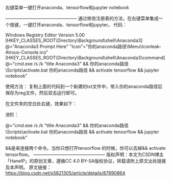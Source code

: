 右键菜单一键打开anaconda、tensorflow和jupyter notebook

————————————————
通过修改注册表的方法，在右键菜单集成一个按键，一键打开anaconda、tensorflow和jupyter。
代码：

Windows Registry Editor Version 5.00
[HKEY_CLASSES_ROOT\Directory\Background\shell\Anaconda3]
@="Anaconda3 Prompt Here"
"Icon"="你的anaconda路径\\Menu\\Iconleak-Atrous-Console.ico"
[HKEY_CLASSES_ROOT\Directory\Background\shell\Anaconda3\command]
@="cmd.exe /s /k \"title Anaconda3\" && 你的anaconda路径\\Scripts\\activate.bat 你的anaconda路径 && activate tensorflow && jupyter notebook"



使用方法：
复制上面的代码到一个新建的txt文件中，带入你的anaconda路径后保存为reg文件，然后双击运行即可。

在文件夹的空白处右键，效果如下：

进阶：

@="cmd.exe /s /k \"title Anaconda3\" && 你的anaconda路径\\Scripts\\activate.bat 你的anaconda路径 && activate tensorflow && jupyter notebook"



&&是来连接两个命令。当你只想打开tensorflow 的时候，你可以去掉&& activate tensorflow。
————————————————
版权声明：本文为CSDN博主「HaneIP」的原创文章，遵循CC 4.0 BY-SA版权协议，转载请附上原文出处链接及本声明。
原文链接：https://blog.csdn.net/s5821305/article/details/87890864